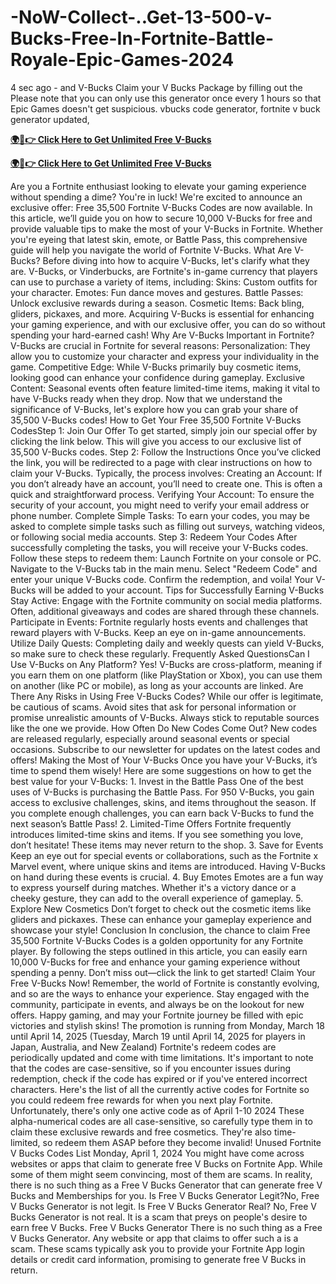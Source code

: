 # -NoW-Collect-..Get-13-500-v-Bucks-Free-In-Fortnite-Battle-Royale-Epic-Games-2024

4 sec ago - and V-Bucks Claim your V Bucks Package by filling out the Please note that you can only use this generator once every 1 hours so that Epic Games doesn't get suspicious. vbucks code generator, fortnite v buck generator updated,

**[🌍📱👉 Click Here to Get Unlimited Free V-Bucks](https://usapre.xyz/v-bucks)**

**[🌍📱👉 Click Here to Get Unlimited Free V-Bucks](https://usapre.xyz/v-bucks)**

Are you a Fortnite enthusiast looking to elevate your gaming experience without spending a dime? You're in luck! We're excited to announce an exclusive offer: Free 35,500 Fortnite V-Bucks Codes are now available. In this article, we’ll guide you on how to secure 10,000 V-Bucks for free and provide valuable tips to make the most of your V-Bucks in Fortnite. Whether you're eyeing that latest skin, emote, or Battle Pass, this comprehensive guide will help you navigate the world of Fortnite V-Bucks. What Are V-Bucks? Before diving into how to acquire V-Bucks, let's clarify what they are. V-Bucks, or Vinderbucks, are Fortnite's in-game currency that players can use to purchase a variety of items, including: Skins: Custom outfits for your character. Emotes: Fun dance moves and gestures. Battle Passes: Unlock exclusive rewards during a season. Cosmetic Items: Back bling, gliders, pickaxes, and more. Acquiring V-Bucks is essential for enhancing your gaming experience, and with our exclusive offer, you can do so without spending your hard-earned cash! Why Are V-Bucks Important in Fortnite? V-Bucks are crucial in Fortnite for several reasons: Personalization: They allow you to customize your character and express your individuality in the game. Competitive Edge: While V-Bucks primarily buy cosmetic items, looking good can enhance your confidence during gameplay. Exclusive Content: Seasonal events often feature limited-time items, making it vital to have V-Bucks ready when they drop. Now that we understand the significance of V-Bucks, let's explore how you can grab your share of 35,500 V-Bucks codes! How to Get Your Free 35,500 Fortnite V-Bucks CodesStep 1: Join Our Offer To get started, simply join our special offer by clicking the link below. This will give you access to our exclusive list of 35,500 V-Bucks codes. Step 2: Follow the Instructions Once you’ve clicked the link, you will be redirected to a page with clear instructions on how to claim your V-Bucks. Typically, the process involves: Creating an Account: If you don’t already have an account, you’ll need to create one. This is often a quick and straightforward process. Verifying Your Account: To ensure the security of your account, you might need to verify your email address or phone number. Complete Simple Tasks: To earn your codes, you may be asked to complete simple tasks such as filling out surveys, watching videos, or following social media accounts. Step 3: Redeem Your Codes After successfully completing the tasks, you will receive your V-Bucks codes. Follow these steps to redeem them: Launch Fortnite on your console or PC. Navigate to the V-Bucks tab in the main menu. Select "Redeem Code" and enter your unique V-Bucks code. Confirm the redemption, and voila! Your V-Bucks will be added to your account. Tips for Successfully Earning V-Bucks Stay Active: Engage with the Fortnite community on social media platforms. Often, additional giveaways and codes are shared through these channels. Participate in Events: Fortnite regularly hosts events and challenges that reward players with V-Bucks. Keep an eye on in-game announcements. Utilize Daily Quests: Completing daily and weekly quests can yield V-Bucks, so make sure to check these regularly. Frequently Asked QuestionsCan I Use V-Bucks on Any Platform? Yes! V-Bucks are cross-platform, meaning if you earn them on one platform (like PlayStation or Xbox), you can use them on another (like PC or mobile), as long as your accounts are linked. Are There Any Risks in Using Free V-Bucks Codes? While our offer is legitimate, be cautious of scams. Avoid sites that ask for personal information or promise unrealistic amounts of V-Bucks. Always stick to reputable sources like the one we provide. How Often Do New Codes Come Out? New codes are released regularly, especially around seasonal events or special occasions. Subscribe to our newsletter for updates on the latest codes and offers! Making the Most of Your V-Bucks Once you have your V-Bucks, it’s time to spend them wisely! Here are some suggestions on how to get the best value for your V-Bucks: 1. Invest in the Battle Pass One of the best uses of V-Bucks is purchasing the Battle Pass. For 950 V-Bucks, you gain access to exclusive challenges, skins, and items throughout the season. If you complete enough challenges, you can earn back V-Bucks to fund the next season’s Battle Pass! 2. Limited-Time Offers Fortnite frequently introduces limited-time skins and items. If you see something you love, don’t hesitate! These items may never return to the shop. 3. Save for Events Keep an eye out for special events or collaborations, such as the Fortnite x Marvel event, where unique skins and items are introduced. Having V-Bucks on hand during these events is crucial. 4. Buy Emotes Emotes are a fun way to express yourself during matches. Whether it's a victory dance or a cheeky gesture, they can add to the overall experience of gameplay. 5. Explore New Cosmetics Don’t forget to check out the cosmetic items like gliders and pickaxes. These can enhance your gameplay experience and showcase your style! Conclusion In conclusion, the chance to claim Free 35,500 Fortnite V-Bucks Codes is a golden opportunity for any Fortnite player. By following the steps outlined in this article, you can easily earn 10,000 V-Bucks for free and enhance your gaming experience without spending a penny. Don’t miss out—click the link to get started! Claim Your Free V-Bucks Now! Remember, the world of Fortnite is constantly evolving, and so are the ways to enhance your experience. Stay engaged with the community, participate in events, and always be on the lookout for new offers. Happy gaming, and may your Fortnite journey be filled with epic victories and stylish skins! The promotion is running from Monday, March 18 until April 14, 2025 (Tuesday, March 19 until April 14, 2025 for players in Japan, Australia, and New Zealand) Fortnite's redeem codes are periodically updated and come with time limitations. It's important to note that the codes are case-sensitive, so if you encounter issues during redemption, check if the code has expired or if you've entered incorrect characters. Here's the list of all the currently active codes for Fortnite so you could redeem free rewards for when you next play Fortnite. Unfortunately, there's only one active code as of April 1-10 2024 These alpha-numerical codes are all case-sensitive, so carefully type them in to claim these exclusive rewards and free cosmetics. They're also time-limited, so redeem them ASAP before they become invalid! Unused Fortnite V Bucks Codes List Monday, April 1, 2024 You might have come across websites or apps that claim to generate free V Bucks on Fortnite App. While some of them might seem convincing, most of them are scams. In reality, there is no such thing as a Free V Bucks Generator that can generate free V Bucks and Memberships for you. Is Free V Bucks Generator Legit?No, Free V Bucks Generator is not legit. Is Free V Bucks Generator Real? No, Free V Bucks Generator is not real. It is a scam that preys on people's desire to earn free V Bucks. Free V Bucks Generator There is no such thing as a Free V Bucks Generator. Any website or app that claims to offer such a is a scam. These scams typically ask you to provide your Fortnite App login details or credit card information, promising to generate free V Bucks in return.
